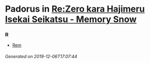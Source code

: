 # Padorus in [Re:Zero kara Hajimeru Isekai Seikatsu - Memory Snow](https://myanimelist.net/anime/36286/Re_Zero_kara_Hajimeru_Isekai_Seikatsu_-_Memory_Snow)

### R
* [Rem](https://github.com/shadow578/Project-Padoru/blob/master/table-of-contents/characters/Rem.md)

###### Generated on 2019-12-06T17:07:44
